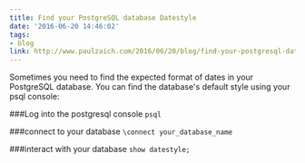 ```yaml
---
title: Find your PostgreSQL database Datestyle
date: '2016-06-20 14:46:02'
tags:
- blog
link: http://www.paulzaich.com/2016/06/20/blog/find-your-postgresql-database-datestyle/
---
```


Sometimes you need to find the expected format of dates in your PostgreSQL database. You can find the database's default style using your psql console:


###Log into the postgresql console
`psql`

###connect to your database
`\connect your_database_name`

###interact with your database
`show datestyle;`
